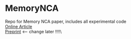 # MemoryNCA
Repo for Memory NCA paper, includes all experimental code \
[Online Article](https://etimush.github.io/MemoryNCA/)\
[Preprint](https://arxiv.org/) <-- change later !!!!\
